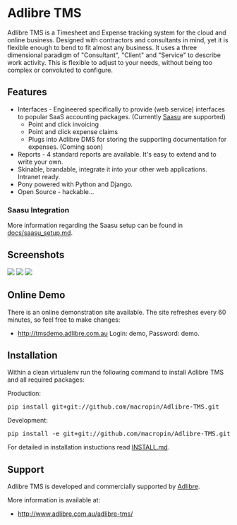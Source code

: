 # Adlibre TMS

Adlibre TMS is a Timesheet and Expense tracking system for the cloud and online business.
Designed with contractors and consultants in mind, yet it is flexible enough to bend to fit almost any business.
It uses a three dimensional paradigm of "Consultant", "Client" and "Service" to describe work activity. This is flexible to adjust to your needs,
without being too complex or convoluted to configure.

## Features

* Interfaces - Engineered specifically to provide (web service) interfaces to popular SaaS accounting packages. (Currently [Saasu](http://www.saasu.com "Saasu Online Accounting") are supported)
    - Point and click invoicing
    - Point and click expense claims
    - Plugs into Adlibre DMS for storing the supporting documentation for expenses. (Coming soon)
* Reports - 4 standard reports are available. It's easy to extend and to write your own.
* Skinable, brandable, integrate it into your other web applications. Intranet ready.
* Pony powered with Python and Django.
* Open Source - hackable...

### Saasu Integration

More information regarding the Saasu setup can be found in [docs/saasu_setup.md](https://github.com/adlibre/Adlibre-TMS/blob/master/docs/saasu_setup.md).

## Screenshots

<img src="https://github.com/adlibre/Adlibre-TMS/raw/master/docs/tms_1.jpg" />
<img src="https://github.com/adlibre/Adlibre-TMS/raw/master/docs/tms_2.jpg" />
<img src="https://github.com/adlibre/Adlibre-TMS/raw/master/docs/tms_3.jpg" />

## Online Demo

There is an online demonstration site available. The site refreshes every 60 minutes, so feel free to make changes:

* http://tmsdemo.adlibre.com.au Login: demo, Password: demo.

## Installation

Within a clean virtualenv run the following command to install Adlibre TMS and all required packages:

Production:
<pre>
pip install git+git://github.com/macropin/Adlibre-TMS.git
</pre>

Development:
<pre>
pip install -e git+git://github.com/macropin/Adlibre-TMS.git#egg=adlibre_tms-dev
</pre>

For detailed in installation instuctions read [INSTALL.md](INSTALL.md).

## Support

Adlibre TMS is developed and commercially supported by [Adlibre](http://www.adlibre.com.au/ "Adlibre Pty Ltd - Open Source Consulting").

More information is available at:

* http://www.adlibre.com.au/adlibre-tms/
